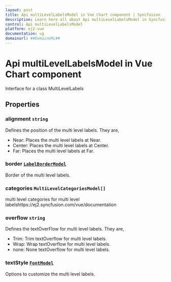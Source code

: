 ```yaml
---
layout: post
title: Api multiLevelLabelsModel in Vue Chart component | Syncfusion
description: Learn here all about Api multiLevelLabelsModel in Syncfusion Vue Chart component of Syncfusion Essential JS 2 and more.
control: Api multiLevelLabelsModel 
platform: ej2-vue
documentation: ug
domainurl: ##DomainURL##
---
```


# Api multiLevelLabelsModel in Vue Chart component

Interface for a class MultiLevelLabels

## Properties

### alignment `string`

Defines the position of the multi level labels. They are,
* Near: Places the multi level labels at Near.
* Center: Places the multi level labels at Center.
* Far: Places the multi level labels at Far.

### border [`LabelBorderModel`](https://ej2.syncfusion.com/vue/documentation/api-labelBorderModel.html)

Border of the multi level labels.

### categories `MultiLevelCategoriesModel[]`

multi level categories for multi level labelshttps://ej2.syncfusion.com/vue/documentation

### overflow `string`

Defines the textOverFlow for multi level labels. They are,
* Trim: Trim textOverflow for multi level labels.
* Wrap: Wrap textOverflow for multi level labels.
* none: None textOverflow for multi level labels.

### textStyle [`FontModel`](./api-fontModel.html)

Options to customize the multi level labels.
